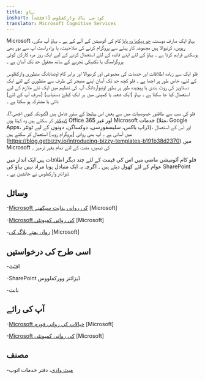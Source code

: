```yaml
---
title: بہاؤ
inshort: کوڈ سے پاک وارکفلوس [افٹٹٹ]
translator: Microsoft Cognitive Services
---
```



Microsoft بہاؤ ایک صارف دوست، [جو دیکھا وہ پایا](https://en.wikipedia.org/wiki/WYSIWYG) کام کی آٹومیشن کے آلے کے ہے ۔ بہاؤ آپ مکرر، رہویں، کرنیوالا ہیں مجموعہ کار پہلے سے پروگرام کرنے کی صلاحیت، یا براہ راست اپ سے بور بھی ہوسکتے فراہم کرتا ہے ۔ بہاؤ کے لئے اپنے فائدہ کے لئے استعمال کرنے کے لیے ایک روز مرہ کارکن کوئی پروگرامنگ یا تکنیکی تجربے کے ساتھ معقول حد تک آسان ہے ۔

فلو ایک سے زیادہ اطلاقات اور خدمات کی مجموعی اور کرنیوالا اور برابر کام اوٹماٹانگ منظوری وارکفلوس کے لئے، خاص طور پر اچھا ہے ۔ فلو کچھ حد تک آسان اپنے منیجر کی طرف سے منظوری کے لئے ایک دستاویز کی روٹ بندی یا پیچیدہ طور پر بطور اونبوآردانگ آپ کی تنظیم میں ایک نئے ملازم کے لیے استعمال کیا جا سکتا ہے ۔ بہاؤ (ایک شعبہ یا کمپنی میں ہر ایک کیلۓ دستیاب) (صرف آپ کے لئے) ذاتی یا مشترکہ ہو سکتا ہے ۔

فلو کی سب سے طاقتور خصوصیات میں سے بعض اس [سانچا](https://flow.microsoft.com/en-us/templates/) کے سٹور شامل ہیں (کیونکہ کیوں اچّھی؟)، [کنیکٹر](https://flow.microsoft.com/en-us/connectors/) کر سکتے ہیں وہ کہتا ہوں Office 365 اور غیر Microsoft خدمات (مثلا، Google Apps، ڈراپ باکس، سلیسفورسی، دوکساگن، دونوں کے لیے ٹوئٹر)، اور اس کے استعمال میں آسانی ہے ۔ آپ بھی روانی [پروگرام روبہ] استعمال کر سکتے ہیں (https://blog.getbizzy.io/introducing-bizzy-templates-b191b38d2370) میں Microsoft کی ٹیمیں، مفت کے لئے تمام بغیر ترمیز ۔

فلو کام آٹومیشن ماضی میں اس کی قیمت کے لئے چند دیگر اطلاقات ہیں ایک انداز میں عوام کے لئے کھول دیئے ہیں ۔ اگرچہ یہ ایک متبادل ہونا مراد نہیں بہاؤ [](https://docs.microsoft.com/en-us/flow/frequently-asked-questions) کی SharePoint ڈیزائنر وارکفلوس نے جانشین ہے ۔

وسائل
---------

-[Microsoft کی روانی ہدایت سیکھنے](https://docs.microsoft.com/en-us/flow/guided-learning/)
    \[Microsoft\]

-[Microsoft کی روانی کمیونٹی](https://powerusers.microsoft.com/t5/Microsoft-Flow-Community/ct-p/FlowCommunity)
    \[Microsoft\]

-[رواں ہفتے بلاگ کی](https://flow.microsoft.com/en-us/blog/category/flow-of-the-week/)
    \[Microsoft\]

اسی طرح کی درخواستیں
--------------------

-افٹٹ

-SharePoint ڈیزائنر وورکفلووس

-نانت

آپ کی رائے
--------------------

-[Microsoft خیالات کی روانی فورم](https://powerusers.microsoft.com/t5/Flow-Ideas/idb-p/FlowIdeas)
    \[Microsoft\]

-[Microsoft کی روانی کمیونٹی](https://powerusers.microsoft.com/t5/Microsoft-Flow-Community/ct-p/FlowCommunity)
    \[Microsoft\]

مصنف
---------

-[میٹ وادی](https://www.linkedin.com/in/thatmattwade/)، دفتر خدمات اتوپ


